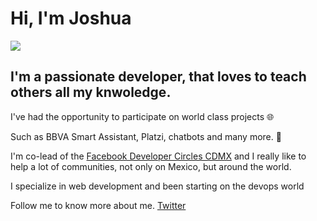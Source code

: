 
# Hi, I'm Joshua 


**![](https://github.com/JoshuaPCruz/JoshuaPCruz/blob/master/Encabezado_Github_Profile.gif)**

## I'm a passionate developer, that loves to teach others all my knwoledge.

I've had the opportunity to participate on world class projects :globe_with_meridians:

Such as BBVA Smart Assistant, Platzi, chatbots and many more. :robot:

I'm co-lead of the [Facebook Developer Circles CDMX](https://www.facebook.com/groups/DevCCiudaddeMexico) and I really like to help a lot of communities, not only on Mexico, but around the world. 

I specialize in web development and been starting on the devops world

Follow me to know more about me.
[Twitter](https://twitter.com/Joshuapcruz)
